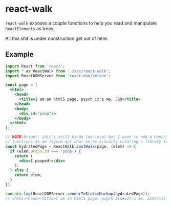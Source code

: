 # react-walk

`react-walk` exposes a couple functions to help you read and manipulate `ReactElements` as trees.

All this shit is under construction get out of here.

## Example
```jsx
import React from 'react';
import * as ReactWalk from './src/react-walk';
import ReactDOMServer from 'react-dom/server';

const page = (
  <html>
    <head>
      <title>I am an html5 page, psych it's me, JSX</title>
    </head>
    <body>
      <div id="poop"/>
    </body>
  </html>
);

// NOTE(brian): shit's still kinda low-level but I want to add a bunch more
// functions as we figure out what we're actually creating a library for I dunno
const hydratedPage = ReactWalk.postWalk(page, (elem) => {
  if (elem.props.id === 'poop') {
    return (
      <div>I pooped!</div>
    );
  } else {
    return elem;
  }
});

console.log(ReactDOMServer.renderToStaticMarkup(hydratedPage));
// <html><head><title>I am an html5 page, psych it&#x27;s me, JSX</title></head><body><div>I pooped!</div></body></html>
```
